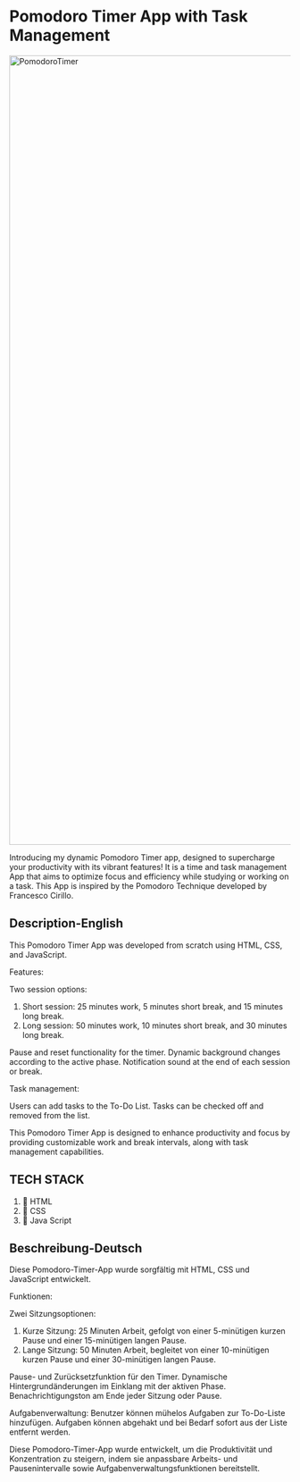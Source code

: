 # Pomodoro Timer App with Task Management

<img width="1414" alt="PomodoroTimer" src="https://github.com/maissadahmani/pomodorotimer/assets/160016532/125d4f1f-519c-4a46-bb02-3f473a0922eb">

Introducing my dynamic Pomodoro Timer app, designed to supercharge your productivity with its vibrant features! It is a time and task management App that aims to optimize focus and efficiency while studying or working on a task.
This App is inspired by the Pomodoro Technique developed by Francesco Cirillo.


## Description-English
This Pomodoro Timer App was developed from scratch using HTML, CSS, and JavaScript.

Features:

Two session options:
1. Short session: 25 minutes work, 5 minutes short break, and 15 minutes long break.
2. Long session: 50 minutes work, 10 minutes short break, and 30 minutes long break.
   
Pause and reset functionality for the timer.
Dynamic background changes according to the active phase.
Notification sound at the end of each session or break.

Task management:

Users can add tasks to the To-Do List.
Tasks can be checked off and removed from the list.

This Pomodoro Timer App is designed to enhance productivity and focus by providing customizable work and break intervals, along with task management capabilities.

## TECH STACK
1. 👾 HTML
2. 👾 CSS
3. 👾 Java Script


## Beschreibung-Deutsch

Diese Pomodoro-Timer-App wurde sorgfältig mit HTML, CSS und JavaScript entwickelt.

Funktionen:

Zwei Sitzungsoptionen:
1. Kurze Sitzung: 25 Minuten Arbeit, gefolgt von einer 5-minütigen kurzen Pause und einer 15-minütigen langen Pause.
2. Lange Sitzung: 50 Minuten Arbeit, begleitet von einer 10-minütigen kurzen Pause und einer 30-minütigen langen Pause.

Pause- und Zurücksetzfunktion für den Timer.
Dynamische Hintergrundänderungen im Einklang mit der aktiven Phase.
Benachrichtigungston am Ende jeder Sitzung oder Pause.

Aufgabenverwaltung:
Benutzer können mühelos Aufgaben zur To-Do-Liste hinzufügen.
Aufgaben können abgehakt und bei Bedarf sofort aus der Liste entfernt werden.

Diese Pomodoro-Timer-App wurde entwickelt, um die Produktivität und Konzentration zu steigern, indem sie anpassbare Arbeits- und Pausenintervalle sowie Aufgabenverwaltungsfunktionen bereitstellt.
